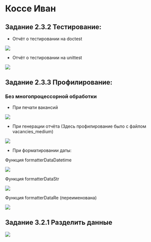 # Коссе Иван

## Задание 2.3.2 Тестирование:

- Отчёт о тестировании на doctest

![](Screenshots/doctest.png)

- Отчёт о тестировании на unittest

![](Screenshots/unittest.png)

## Задание 2.3.3 Профилирование:
### Без многопроцессорной обработки
- При печати вакансий

![](Screenshots/vacanciesProfile.png)

- При генерации отчёта (Здесь профилирование было с файлом vacancies_medium)

![](Screenshots/statisticsProfile.png)

- При форматировании даты: 

Функция formatterDataDatetime

![](Screenshots/datetimeProfile.png)

Функция formatterDataStr

![](Screenshots/strProfile.png)

Функция formatterDataRe (переименована)

![](Screenshots/reProfile.png)

## Задание 3.2.1 Разделить данные

![](Screenshots/separateFiles.png)